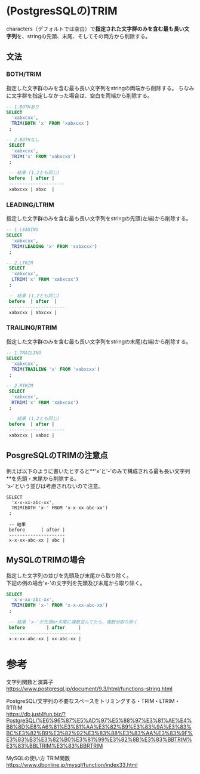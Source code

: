 # (PostgresSQLの)TRIM
characters（デフォルトでは空白）で**指定された文字群のみを含む最も長い文字列**を、stringの先頭、末尾、そしてその両方から削除する。

## 文法
### BOTH/TRIM
指定した文字群のみを含む最も長い文字列をstringの両端から削除する。 
ちなみに文字群を指定しなかった場合は、空白を両端から削除する。

```sql
-- 1.BOTHあり
SELECT
  'xabxcxx',
  TRIM(BOTH 'x' FROM 'xabxcxx')
 ;

-- 2.BOTHなし
 SELECT
  'xabxcxx',
  TRIM('x' FROM 'xabxcxx')
 ;

 -- 結果 (1,2とも同じ)
 before  | after |
 ---------------------
 xabxcxx | abxc  |

```

### LEADING/LTRIM
指定した文字群のみを含む最も長い文字列をstringの先頭(左端)から削除する。

```sql
-- 1.LEADING
SELECT
  'xabxcxx',
  TRIM(LEADING 'x' FROM 'xabxcxx')
 ;

-- 2.LTRIM
 SELECT
  'xabxcxx',
  LTRIM('x' FROM 'xabxcxx')
 ;

 -- 結果 (1,2とも同じ)
 before  | after  |
 ---------------------
 xabxcxx | abxcxx |
```

### TRAILING/RTRIM
指定した文字群のみを含む最も長い文字列をstringの末尾(右端)から削除する。

```sql
-- 1.TRAILING
SELECT
  'xabxcxx',
  TRIM(TRAILING 'x' FROM 'xabxcxx')
 ;

-- 2.RTRIM
 SELECT
  'xabxcxx',
  RTRIM('x' FROM 'xabxcxx')
 ;

 -- 結果 (1,2とも同じ)
 before  | after |
 ---------------------
 xabxcxx | xabxc |
```

## PosgreSQLのTRIMの注意点
例えば以下のように書いたとすると**'x'と'-'のみで構成される最も長い文字列**を先頭・末尾から削除する。  
'x-'という並びは考慮されないので注意。
```
SELECT
  'x-x-xx-abc-xx',
  TRIM(BOTH 'x-' FROM 'x-x-xx-abc-xx')
 ;
 
 -- 結果
 before      | after |
 ---------------------
 x-x-xx-abc-xx | abc |
```

## MySQLのTRIMの場合
指定した文字列の並びを先頭及び末尾から取り除く。  
下記の例の場合'x-'の文字列を先頭及び末尾から取り除く。
```sql
SELECT
  'x-x-xx-abc-xx',
  TRIM(BOTH 'x-' FROM 'x-x-xx-abc-xx')
 ;
 
 -- 結果 'x-'が先頭or末尾に複数並んでたら、複数分取り除く
 before        | after     |
 ---------------------------
 x-x-xx-abc-xx | xx-abc-xx |
```


# 参考
文字列関数と演算子  
https://www.postgresql.jp/document/9.3/html/functions-string.html

PostgreSQL/文字列の不要なスペースをトリミングする・TRIM・LTRIM・RTRIM  
https://db.just4fun.biz/?PostgreSQL/%E6%96%87%E5%AD%97%E5%88%97%E3%81%AE%E4%B8%8D%E8%A6%81%E3%81%AA%E3%82%B9%E3%83%9A%E3%83%BC%E3%82%B9%E3%82%92%E3%83%88%E3%83%AA%E3%83%9F%E3%83%B3%E3%82%B0%E3%81%99%E3%82%8B%E3%83%BBTRIM%E3%83%BBLTRIM%E3%83%BBRTRIM

MySQLの使い方 TRIM関数  
https://www.dbonline.jp/mysql/function/index33.html
